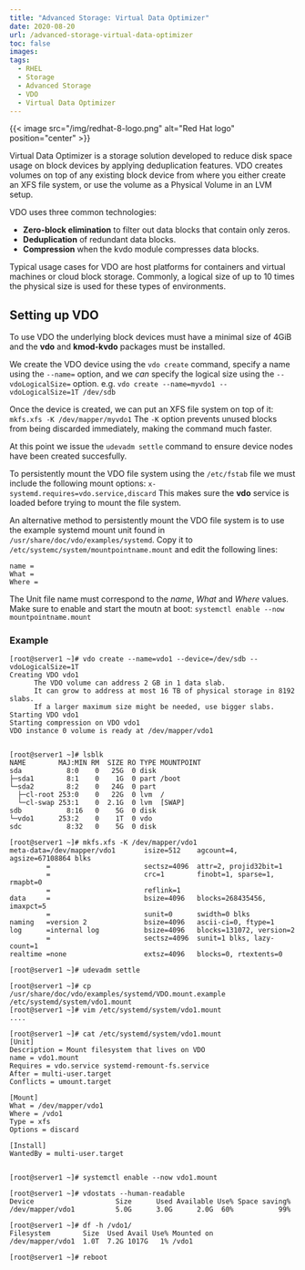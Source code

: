 ```yaml
---
title: "Advanced Storage: Virtual Data Optimizer"
date: 2020-08-20
url: /advanced-storage-virtual-data-optimizer
toc: false
images:
tags:
  - RHEL
  - Storage
  - Advanced Storage
  - VDO
  - Virtual Data Optimizer
---
```


{{< image src="/img/redhat-8-logo.png" alt="Red Hat logo" position="center" >}}

Virtual Data Optimizer is a storage solution developed to reduce disk space usage on block devices by applying deduplication features. VDO creates volumes on top of any existing block device from where you either create an XFS file system, or use the volume as a Physical Volume in an LVM setup.

VDO uses three common technologies:
* **Zero-block elimination** to filter out data blocks that contain only zeros.
* **Deduplication** of redundant data blocks.
* **Compression** when the kvdo module compresses data blocks.


Typical usage cases for VDO are host platforms for containers and virtual machines or cloud block storage. 
Commonly, a logical size of up to 10 times the physical size is used for these types of environments. 


## Setting up VDO

To use VDO the underlying block devices must have a minimal size of 4GiB and the **vdo** and **kmod-kvdo** packages must be installed. 

We create the VDO device using the `vdo create` command, specify a name using the `--name=` option, and we _can_ specify the logical size using the `--vdoLogicalSize=` option. e.g. `vdo create --name=myvdo1 --vdoLogicalSize=1T /dev/sdb`

Once the device is created, we can put an XFS file system on top of it:
`mkfs.xfs -K /dev/mapper/myvdo1`
The `-K` option prevents unused blocks from being discarded immediately, making the command much faster.

At this point we issue the `udevadm settle` command to ensure device nodes have been created succesfully.

To persistently mount the VDO file system using the `/etc/fstab` file we must include the following mount options:
`x-systemd.requires=vdo.service,discard`
This makes sure the **vdo** service is loaded before trying to mount the file system. 

An alternative method to persistently mount the VDO file system is to use the example systemd mount unit found in `/usr/share/doc/vdo/examples/systemd`.
Copy it to `/etc/systemc/system/mountpointname.mount` and edit the following lines:

```
name = 
What = 
Where = 

```

The Unit file name must correspond to the _name_, _What_ and _Where_ values.
Make sure to enable and start the moutn at boot: `systemctl enable --now mountpointname.mount`


### Example

```
[root@server1 ~]# vdo create --name=vdo1 --device=/dev/sdb --vdoLogicalSize=1T
Creating VDO vdo1
      The VDO volume can address 2 GB in 1 data slab.
      It can grow to address at most 16 TB of physical storage in 8192 slabs.
      If a larger maximum size might be needed, use bigger slabs.
Starting VDO vdo1
Starting compression on VDO vdo1
VDO instance 0 volume is ready at /dev/mapper/vdo1


[root@server1 ~]# lsblk
NAME        MAJ:MIN RM  SIZE RO TYPE MOUNTPOINT
sda           8:0    0   25G  0 disk 
├─sda1        8:1    0    1G  0 part /boot
└─sda2        8:2    0   24G  0 part 
  ├─cl-root 253:0    0   22G  0 lvm  /
  └─cl-swap 253:1    0  2.1G  0 lvm  [SWAP]
sdb           8:16   0    5G  0 disk 
└─vdo1      253:2    0    1T  0 vdo  
sdc           8:32   0    5G  0 disk 

[root@server1 ~]# mkfs.xfs -K /dev/mapper/vdo1 
meta-data=/dev/mapper/vdo1       isize=512    agcount=4, agsize=67108864 blks
         =                       sectsz=4096  attr=2, projid32bit=1
         =                       crc=1        finobt=1, sparse=1, rmapbt=0
         =                       reflink=1
data     =                       bsize=4096   blocks=268435456, imaxpct=5
         =                       sunit=0      swidth=0 blks
naming   =version 2              bsize=4096   ascii-ci=0, ftype=1
log      =internal log           bsize=4096   blocks=131072, version=2
         =                       sectsz=4096  sunit=1 blks, lazy-count=1
realtime =none                   extsz=4096   blocks=0, rtextents=0

[root@server1 ~]# udevadm settle

[root@server1 ~]# cp /usr/share/doc/vdo/examples/systemd/VDO.mount.example /etc/systemd/system/vdo1.mount
[root@server1 ~]# vim /etc/systemd/system/vdo1.mount 
....

[root@server1 ~]# cat /etc/systemd/system/vdo1.mount 
[Unit]
Description = Mount filesystem that lives on VDO
name = vdo1.mount
Requires = vdo.service systemd-remount-fs.service
After = multi-user.target
Conflicts = umount.target
 
[Mount]
What = /dev/mapper/vdo1
Where = /vdo1
Type = xfs
Options = discard

[Install]
WantedBy = multi-user.target


[root@server1 ~]# systemctl enable --now vdo1.mount

[root@server1 ~]# vdostats --human-readable 
Device                    Size      Used Available Use% Space saving%
/dev/mapper/vdo1          5.0G      3.0G      2.0G  60%           99%

[root@server1 ~]# df -h /vdo1/
Filesystem        Size  Used Avail Use% Mounted on
/dev/mapper/vdo1  1.0T  7.2G 1017G   1% /vdo1

[root@server1 ~]# reboot

```